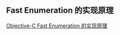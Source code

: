 ## Fast Enumeration 的实现原理

[Objective-C Fast Enumeration 的实现原理](http://blog.leichunfeng.com/blog/2016/06/20/objective-c-fast-enumeration-implementation-principle/)
